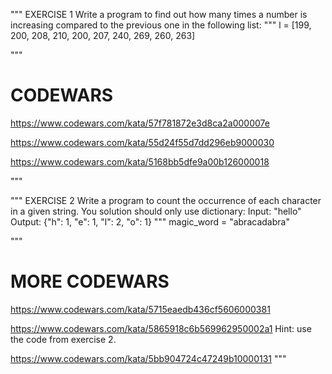"""
 EXERCISE 1
Write a program to find out how many times a number is increasing compared to the 
previous one in the following list:
"""
l = [199, 200, 208, 210, 200, 207, 240, 269, 260, 263]


"""
# CODEWARS

https://www.codewars.com/kata/57f781872e3d8ca2a000007e

https://www.codewars.com/kata/55d24f55d7dd296eb9000030

https://www.codewars.com/kata/5168bb5dfe9a00b126000018


"""

"""
EXERCISE 2
Write a program to count the occurrence of each character in a given string.
You solution should only use dictionary:
Input: "hello"
Output: {"h": 1, "e": 1, "l": 2, "o": 1}
"""
magic_word = "abracadabra"


"""
# MORE CODEWARS

https://www.codewars.com/kata/5715eaedb436cf5606000381

https://www.codewars.com/kata/5865918c6b569962950002a1
Hint: use the code from exercise 2.

https://www.codewars.com/kata/5bb904724c47249b10000131
"""


